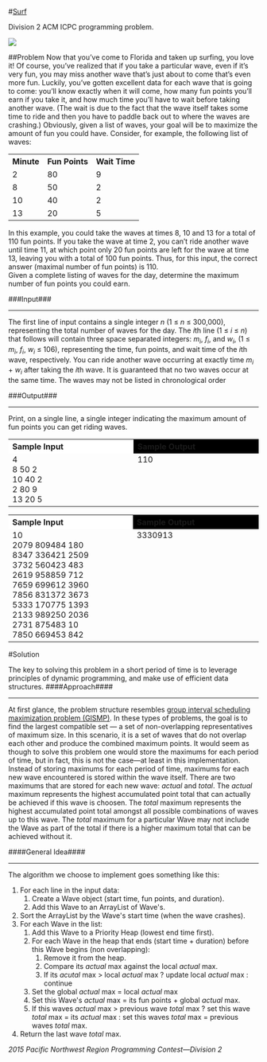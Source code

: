 #[Surf](https://github.com/nhays89/Surf/tree/master/Surf/img)

Division 2 ACM ICPC programming problem. 

<p>

<img src="https://github.com/nhays89/Surf/blob/master/Surf/img/Surf.PNG">

</p>

##Problem
Now that you’ve come to Florida and taken up surfing, you love it! Of course, you’ve realized that
if you take a particular wave, even if it’s very fun, you may miss another wave that’s just about
to come that’s even more fun. Luckily, you’ve gotten excellent data for each wave that is going to
come: you’ll know exactly when it will come, how many fun points you’ll earn if you take it, and
how much time you’ll have to wait before taking another wave. (The wait is due to the fact that
the wave itself takes some time to ride and then you have to paddle back out to where the waves
are crashing.) Obviously, given a list of waves, your goal will be to maximize the amount of fun
you could have.
Consider, for example, the following list of waves:
<table>
  <tr>
    <th align="left">Minute</th>
    <th align="left">Fun Points</th>
    <th align="left">Wait Time</th>
  </tr>
  <tr>
    <td>2</td>
    <td>80</td>
    <td>9</td>
  </tr>
   <tr>
    <td>8</td>
    <td>50</td>
    <td>2</td>
  </tr>
   <tr>
    <td>10</td>
    <td>40</td>
    <td>2</td>
  </tr>
   <tr>
    <td>13</td>
    <td>20</td>
    <td>5</td>
  </tr>
</table>
<section> In this example, you could take the waves at times 8, 10 and 13 for a total of 110 fun points. If
you take the wave at time 2, you can’t ride another wave until time 11, at which point only 20 fun
points are left for the wave at time 13, leaving you with a total of 100 fun points. Thus, for this
input, the correct answer (maximal number of fun points) is 110.
<br>Given a complete listing of waves for the day, determine the maximum number of fun points
you could earn.
</section>

###Input###
___
The first line of input contains a single integer <em>n</em> (1 ≤ <em>n</em> ≤ 300,000), representing the total number
of waves for the day. The <em>i</em>th line (1 ≤ <em>i</em> ≤<em> n</em>) that follows will contain three space separated
integers: <em> m<sub>i</sub></em>,<em> f<sub>i</sub></em>, and <em>w<sub>i</sub></em>, (1 ≤<em> m<sub>i</sub></em>,<em> f<sub>i</sub></em>, <em>w<sub>i</sub></em> ≤ 106), representing the time, fun points, and wait time
of the <em>i</em>th wave, respectively. You can ride another wave occurring at exactly time <em>m<sub>i</sub></em> + <em>w<sub>i</sub></em> after
taking the <em>i</em>th wave. It is guaranteed that no two waves occur at the same time. The waves may
not be listed in chronological order

###Output###
___
Print, on a single line, a single integer indicating the maximum amount of fun points you can get
riding waves.
<table>
  <tr>
    <th align="left" bgcolor="#FFFFFF">
    Sample Input
    </th>
    <th align="left" bgcolor="#HHHHHH">
    Sample Output
    </th>
  </tr>
  <tr>
    <td width="300px">
    4
   <br> 8 50 2
   <br> 10 40 2
   <br> 2 80 9
   <br> 13 20 5
    </td>
    <td width="300px" valign="top">
    110
    </td>
  </tr>
</table>
<table>
  <tr>
    <th align="left" bgcolor="#FFFFFF">
    Sample Input
    </th>
    <th align="left" bgcolor="#HHHHHH">
    Sample Output
    </th>
  </tr>
  <tr>
    <td width="300px">
    10
    <br>2079 809484 180
    <br>8347 336421 2509
    <br>3732 560423 483
    <br>2619 958859 712
    <br>7659 699612 3960
    <br>7856 831372 3673
    <br>5333 170775 1393
    <br>2133 989250 2036
    <br>2731 875483 10
    <br>7850 669453 842
    </td>
    <td width="300px" valign="top">
    3330913
    </td>
  </tr>
</table>

#Solution

The key to solving this problem in a short period of time is to leverage principles of dynamic programming, and make use of efficient data structures. 
####Approach####
____
At first glance, the problem structure resembles [group interval scheduling maximization problem (GISMP)](https://en.wikipedia.org/wiki/Interval_scheduling). 
In these types of problems, the goal is to find the largest compatible set — a set of non-overlapping representatives of maximum size. In this scenario, it is a set of waves that do not overlap each other and produce the combined maximum points. It would seem as though to solve this problem one would store the maximums for each period of time, but in fact, this is not the case—at least in this implementation. Instead of storing maximums for each period of time, maximums for each new wave encountered is stored within the wave itself. There are two maximums that are stored for each new wave: <em>actual</em> and <em>total</em>. The <em>actual</em> maximum represents the
highest accumulated point total that can actually be achieved if this wave is choosen. The <em>total</em> maximum represents the highest accumulated point total amongst all possible combinations of waves up to this wave. The <em>total</em> maximum for a particular Wave may not include the Wave as part of the total if there is a higher maximum total that can be achieved without it. 

####General Idea####
___

The algorithm we choose to implement goes something like this:
<ol>
  <li>For each line in the input data:
    <ol>
      <li> Create a Wave object (start time, fun points, and duration).</li>
      <li> Add this Wave to an ArrayList of Wave's.</li>
    </ol>
  </li>
  <li>Sort the ArrayList by the Wave's start time (when the wave crashes).</li>
  <li>For each Wave in the list:
    <ol>
      <li>Add this Wave to a Priority Heap (lowest end time first).</li>
      <li>For each Wave in the heap that ends (start time + duration) before this Wave begins (non overlapping):
        <ol>
          <li>Remove it from the heap.</li>
          <li>Compare its <em>actual</em> max against the local <em>actual</em> max.</li>
          <li>If its <em>acutal</em> max > local <em>actual</em> max ? update local <em>actual</em> max : continue</li>
        </ol>
      </li>
      <li>Set the global <em>actual</em> max = local <em>actual</em> max</li>
      <li>Set this Wave's <em>actual</em> max = its fun points + global <em>actual</em> max.</li>
      <li>If this waves <em>actual</em> max  > previous wave <em>total</em> max ? set this wave <em>total</em> max = its <em>actual</em> max :
      set this waves <em>total</em> max = previous waves <em>total</em> max.
      </li>
    </ol>
  </li>
  <li>Return the last wave <em>total</em> max.</li>
</ol>


<em>2015 Pacific Northwest Region Programming Contest—Division 2</em>
